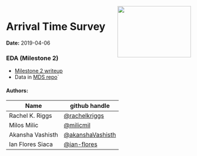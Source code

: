 <img src="imgs/logo.png" align="right" height="140" width="200"/>

# Arrival Time Survey

**Date:** 2019-04-06

### EDA (Milestone 2)

- [Milestone 2 writeup](https://github.com/UBC-MDS/survey_arrival_time/blob/v2.0/milestone2.md)
- Data in [MDS repo](https://github.ubc.ca/MDS-2018-19/DSCI_554_survey_arrival_time)`
#### Authors:

| Name | github handle |
| ---- | ------ |
| Rachel K. Riggs | [@rachelkriggs](https://github.com/rachelkriggs) |
| Milos Milic     | [@milicmil](https://github.com/milicmil) |
| Akansha Vashisth     | [@akanshaVashisth](https://github.com/akanshaVashisth) |
| Ian Flores Siaca    | [@ian-flores](https://github.com/ian-flores) |
